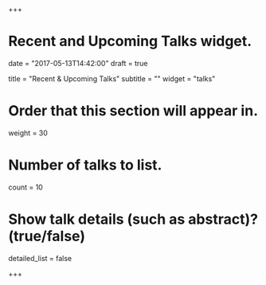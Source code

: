 +++
# Recent and Upcoming Talks widget.

date = "2017-05-13T14:42:00"
draft = true

title = "Recent & Upcoming Talks"
subtitle = ""
widget = "talks"

# Order that this section will appear in.
weight = 30

# Number of talks to list.
count = 10

# Show talk details (such as abstract)? (true/false)
detailed_list = false

+++

